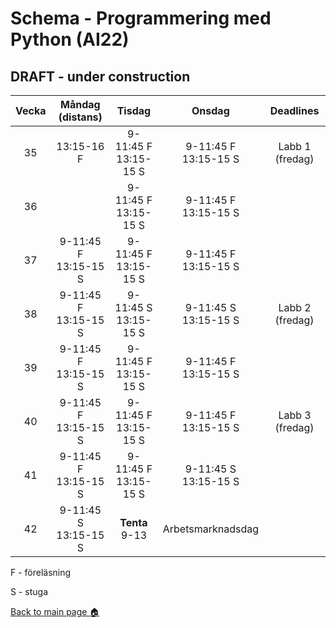 # Schema - Programmering med Python (AI22)

## DRAFT - under construction

| Vecka |     Måndag (distans)     |          Tisdag          |          Onsdag           |    Deadlines    |
| :---: | :----------------------: | :----------------------: | :-----------------------: | :-------------: |
|  35   |        13:15-16 F        | 9-11:45 F <br>13:15-15 S | 9-11:45 F <br> 13:15-15 S | Labb 1 (fredag) |
|  36   |                          | 9-11:45 F <br>13:15-15 S | 9-11:45 F <br>13:15-15 S  |                 |
|  37   | 9-11:45 F <br>13:15-15 S | 9-11:45 F <br>13:15-15 S | 9-11:45 F <br>13:15-15 S  |                 |
|  38   | 9-11:45 F <br>13:15-15 S | 9-11:45 S <br>13:15-15 S |  9-11:45 S<br>13:15-15 S  | Labb 2 (fredag) |
|  39   | 9-11:45 F <br>13:15-15 S | 9-11:45 F <br>13:15-15 S |  9-11:45 F<br>13:15-15 S  |                 |
|  40   | 9-11:45 F <br>13:15-15 S | 9-11:45 F <br>13:15-15 S | 9-11:45 F <br>13:15-15 S  | Labb 3 (fredag) |
|  41   | 9-11:45 F <br>13:15-15 S | 9-11:45 F <br>13:15-15 S |  9-11:45 S<br>13:15-15 S  |                 |
|  42   | 9-11:45 S <br>13:15-15 S |      **Tenta** 9-13      |     Arbetsmarknadsdag     |                 |

F - föreläsning

S - stuga

[Back to main page :house:](https://github.com/kokchun/Python-course-AI22)